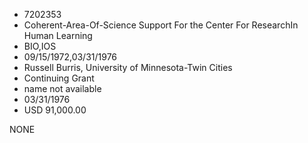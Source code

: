 * 7202353
* Coherent-Area-Of-Science Support For the Center For ResearchIn Human Learning
* BIO,IOS
* 09/15/1972,03/31/1976
* Russell Burris, University of Minnesota-Twin Cities
* Continuing Grant
*   name not available
* 03/31/1976
* USD 91,000.00

NONE